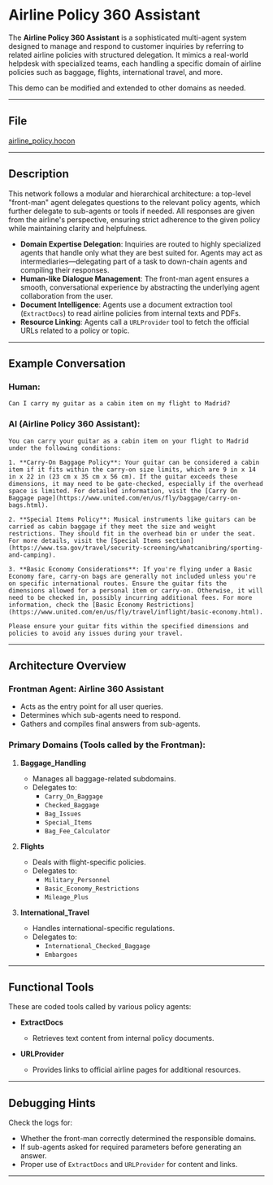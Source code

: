 # Airline Policy 360 Assistant

The **Airline Policy 360 Assistant** is a sophisticated multi-agent system designed to manage and respond to customer inquiries by referring to related airline policies with structured delegation. It mimics a real-world helpdesk with specialized teams, each handling a specific domain of airline policies such as baggage, flights, international travel, and more.

This demo can be modified and extended to other domains as needed.

---

## File

[airline_policy.hocon](../../registries/airline_policy.hocon)

---

## Description

This network follows a modular and hierarchical architecture: a top-level "front-man" agent delegates questions to the relevant policy agents, which further delegate to sub-agents or tools if needed. All responses are given from the airline's perspective, ensuring strict adherence to the given policy while maintaining clarity and helpfulness.

- **Domain Expertise Delegation**: Inquiries are routed to highly specialized agents that handle only what they are best suited for. Agents may act as intermediaries—delegating part of a task to down-chain agents and compiling their responses.
- **Human-like Dialogue Management**: The front-man agent ensures a smooth, conversational experience by abstracting the underlying agent collaboration from the user.
- **Document Intelligence**: Agents use a document extraction tool (`ExtractDocs`) to read airline policies from internal texts and PDFs.
- **Resource Linking**: Agents call a `URLProvider` tool to fetch the official URLs related to a policy or topic.

---

## Example Conversation

### Human:
```
Can I carry my guitar as a cabin item on my flight to Madrid?
```

### AI (Airline Policy 360 Assistant):
```
You can carry your guitar as a cabin item on your flight to Madrid under the following conditions:

1. **Carry-On Baggage Policy**: Your guitar can be considered a cabin item if it fits within the carry-on size limits, which are 9 in x 14 in x 22 in (23 cm x 35 cm x 56 cm). If the guitar exceeds these dimensions, it may need to be gate-checked, especially if the overhead space is limited. For detailed information, visit the [Carry On Baggage page](https://www.united.com/en/us/fly/baggage/carry-on-bags.html).

2. **Special Items Policy**: Musical instruments like guitars can be carried as cabin baggage if they meet the size and weight restrictions. They should fit in the overhead bin or under the seat. For more details, visit the [Special Items section](https://www.tsa.gov/travel/security-screening/whatcanibring/sporting-and-camping).

3. **Basic Economy Considerations**: If you're flying under a Basic Economy fare, carry-on bags are generally not included unless you're on specific international routes. Ensure the guitar fits the dimensions allowed for a personal item or carry-on. Otherwise, it will need to be checked in, possibly incurring additional fees. For more information, check the [Basic Economy Restrictions](https://www.united.com/en/us/fly/travel/inflight/basic-economy.html).

Please ensure your guitar fits within the specified dimensions and policies to avoid any issues during your travel.
```

---

## Architecture Overview

### Frontman Agent: **Airline 360 Assistant**
- Acts as the entry point for all user queries.
- Determines which sub-agents need to respond.
- Gathers and compiles final answers from sub-agents.

### Primary Domains (Tools called by the Frontman):

1. **Baggage_Handling**
   - Manages all baggage-related subdomains.
   - Delegates to:
     - `Carry_On_Baggage`
     - `Checked_Baggage`
     - `Bag_Issues`
     - `Special_Items`
     - `Bag_Fee_Calculator`

2. **Flights**
   - Deals with flight-specific policies.
   - Delegates to:
     - `Military_Personnel`
     - `Basic_Economy_Restrictions`
     - `Mileage_Plus`

3. **International_Travel**
   - Handles international-specific regulations.
   - Delegates to:
     - `International_Checked_Baggage`
     - `Embargoes`

---

## Functional Tools

These are coded tools called by various policy agents:

- **ExtractDocs**
  - Retrieves text content from internal policy documents.

- **URLProvider**
  - Provides links to official airline pages for additional resources.

---

## Debugging Hints

Check the logs for:
- Whether the front-man correctly determined the responsible domains.
- If sub-agents asked for required parameters before generating an answer.
- Proper use of `ExtractDocs` and `URLProvider` for content and links.

---
